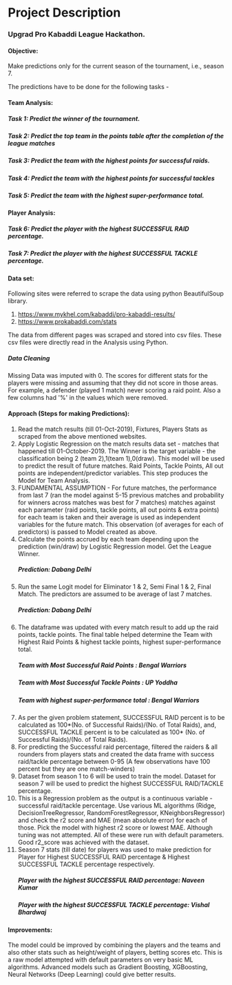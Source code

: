 # Project Description

### Upgrad Pro Kabaddi League Hackathon. 

#### Objective: 
Make predictions only for the current season of the tournament, i.e., season 7.

The predictions have to be done for the following tasks - 

#### Team Analysis:
##### Task 1: Predict the winner of the tournament.
##### Task 2: Predict the top team in the points table after the completion of the league matches
##### Task 3: Predict the team with the highest points for successful raids.
##### Task 4: Predict the team with the highest points for successful tackles
##### Task 5: Predict the team with the highest super-performance total.

#### Player Analysis:
##### Task 6: Predict the player with the highest SUCCESSFUL RAID percentage.
##### Task 7: Predict the player with the highest SUCCESSFUL TACKLE percentage. 


#### Data set:
Following sites were referred to scrape the data using python BeautifulSoup library.
1. https://www.mykhel.com/kabaddi/pro-kabaddi-results/
2. https://www.prokabaddi.com/stats

The data from different pages was scraped and stored into csv files. These csv files were directly read in the Analysis using Python.

##### Data Cleaning
Missing Data was imputed with 0. The scores for different stats for the players were missing and assuming that they did not score in those areas. For example, a defender  (played 1 match) never scoring a raid point. Also a few columns had '%' in the values which were removed.

#### Approach (Steps for making Predictions):
1. Read the match results (till 01-Oct-2019), Fixtures, Players Stats as scraped from the above mentioned websites.
2. Apply Logistic Regression on the match results data set - matches that happened till 01-October-2019. 
The Winner is the target variable - the classification being 2 (team 2),1(team 1),0(draw). This model will be used to predict the result of future matches.
Raid Points, Tackle Points, All out points are independent/predictor variables.
This step produces the Model for Team Analysis.
3. FUNDAMENTAL ASSUMPTION - For future matches, the performance from last 7 (ran the model against 5-15 previous matches and probability for winners across matches was best for 7 matches) matches against each parameter (raid points, tackle points, all out points & extra points) for each team is taken and their average is used as independent variables for the future match. This observation (of averages for each of predictors) is passed to Model created as above.
4. Calculate the points accrued by each team depending upon the prediction (win/draw) by Logistic Regression model.
Get the League Winner.
    ##### Prediction: Dabang Delhi
5. Run the same Logit model for Eliminator 1 & 2, Semi Final 1 & 2, Final Match. The predictors are assumed to be average of last 7 matches.
    ##### Prediction: Dabang Delhi
6. The dataframe was updated with every match result to add up the raid points, tackle points. The final table helped determine the Team with Highest Raid Points & highest tackle points, highest super-performance total.
    ##### Team with Most Successful Raid Points : Bengal Warriors
    ##### Team with Most Successful Tackle Points : UP Yoddha
    ##### Team with highest super-performance total : Bengal Warriors
7. As per the given problem statement, SUCCESSFUL RAID percent is to be calculated as 100*(No. of Successful Raids)/(No. of Total Raids), and, SUCCESSFUL TACKLE percent is to be calculated as 100* (No. of Successful Raids)/(No. of Total Raids).
8. For predicting the Successful raid percentage, filtered the raiders & all rounders from players stats and created the data frame with success raid/tackle percentage between 0-95 (A few observations have 100 percent but they are one match-winders)
9. Dataset from season 1 to 6 will be used to train the model. Dataset for season 7 will be used to predict the highest SUCCESSFUL RAID/TACKLE percentage.
10. This is a Regression problem as the output is a continuous variable - successful raid/tackle percentage. Use various ML algorithms (Ridge, DecisionTreeRegressor, RandomForestRegressor, KNeighborsRegressor) and check the r2 score and MAE (mean absolute error) for each of those. Pick the model with highest r2 score or lowest MAE. Although tuning was not attempted. All of these were run with default parameters. Good r2_score was achieved with the dataset.
11. Season 7 stats (till date) for players was used to make prediction for Player for Highest SUCCESSFUL RAID percentage & Highest SUCCESSFUL TACKLE percentage respectively.
    ##### Player with the highest SUCCESSFUL RAID percentage: Naveen Kumar
    ##### Player with the highest SUCCESSFUL TACKLE percentage: Vishal Bhardwaj

#### Improvements:
The model could be improved by combining the players and the teams and also other stats such as height/weight of players, betting scores etc.
This is a raw model attempted with default parameters on very basic ML algorithms.
Advanced models such as Gradient Boosting, XGBoosting, Neural Networks (Deep Learning) could give better results.




